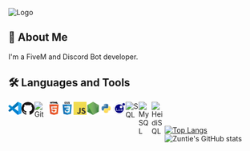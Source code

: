 
![Logo](https://i.imgur.com/fkY07p1.png)

## 🚀 About Me
I'm a FiveM and Discord Bot developer.


## 🛠 Languages and Tools
<img align="left" alt="Visual Studio Code" width="26px" src="https://raw.githubusercontent.com/github/explore/80688e429a7d4ef2fca1e82350fe8e3517d3494d/topics/visual-studio-code/visual-studio-code.png"/>
<img align="left" alt="GitHub" width="26px" src="https://raw.githubusercontent.com/github/explore/78df643247d429f6cc873026c0622819ad797942/topics/github/github.png"/>
<img align="left" alt="Git" width="26px" src="https://i.imgur.com/HY6RdVg.png"/>
<img align="left" alt="HTML" width="26px" src="https://raw.githubusercontent.com/github/explore/80688e429a7d4ef2fca1e82350fe8e3517d3494d/topics/html/html.png"/>
<img align="left" alt="CSS" width="26px" src="https://raw.githubusercontent.com/github/explore/80688e429a7d4ef2fca1e82350fe8e3517d3494d/topics/css/css.png"/>
<img align="left" alt="JavaScript" width="26px" src="https://raw.githubusercontent.com/github/explore/80688e429a7d4ef2fca1e82350fe8e3517d3494d/topics/javascript/javascript.png"/>
<img align="left" alt="NodeJS" width="26px" src="https://raw.githubusercontent.com/github/explore/80688e429a7d4ef2fca1e82350fe8e3517d3494d/topics/nodejs/nodejs.png"/>
<img align="left" alt="Python" width="26px" src="https://raw.githubusercontent.com/github/explore/80688e429a7d4ef2fca1e82350fe8e3517d3494d/topics/python/python.png"/>
<img align="left" alt="Lua" width="26px" src="https://raw.githubusercontent.com/github/explore/80688e429a7d4ef2fca1e82350fe8e3517d3494d/topics/lua/lua.png"/>
<img align="left" alt="SQL" width="26px" src="https://i.imgur.com/mu3O1CX.png"/>
<img align="left" alt="MySQL" width="26px" src="https://i.imgur.com/sUmPAVb.png"/>
<img align="left" alt="HeidiSQL" width="26px" src="https://i.imgur.com/kckeEq4.png"/>

<br>
<br>

[![Top Langs](https://github-readme-stats.vercel.app/api/top-langs/?username=zuntie&theme=react&layout=compact)](https://github.com/anuraghazra/github-readme-stats)
![Zuntie's GitHub stats](https://github-readme-stats.vercel.app/api?username=zuntie&theme=react&show_icons=true)
